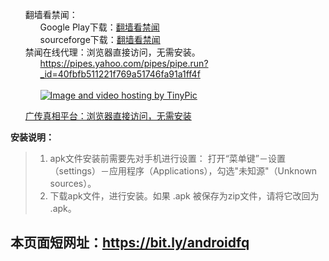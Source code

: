 <ul class="task-list">
<li>翻墙看禁闻：

<ul class="task-list">
<li>
Google Play下载：<a href="https://play.google.com/store/apps/details?id=org.bannedbook.app.news4dalu">翻墙看禁闻</a> 
</li>
<li>sourceforge下载：<a href="http://sourceforge.net/projects/breakgfw/files/fqkjw-v1.5.apk/download">翻墙看禁闻</a></li>
</ul>
</li>

<li>禁闻在线代理：浏览器直接访问，无需安装。

<ul class="task-list">
<li><a href="https://pipes.yahoo.com/pipes/pipe.run?_id=40fbfb511221f769a51746fa91a1ff4f" target="_blank">https://pipes.yahoo.com/pipes/pipe.run?_id=40fbfb511221f769a51746fa91a1ff4f</a><br><br>
<a href="https://pipes.yahoo.com/pipes/pipe.run?_id=40fbfb511221f769a51746fa91a1ff4f" target="_blank"><img src="http://i58.tinypic.com/zxsi9k.jpg" border="0" alt="Image and video hosting by TinyPic"></a>
</li>
</ul>
</li>




<li>

<a href="https://github.com/bannedbook/fanqiang/wiki/%E5%B9%BF%E4%BC%A0%E7%9C%9F%E7%9B%B8%E5%B9%B3%E5%8F%B0" target="_blank">广传真相平台：浏览器直接访问，无需安装</a>


</li>

</ul>

<p><strong>安装说明：</strong></p>

<blockquote>
<ol class="task-list">
<li>apk文件安装前需要先对手机进行设置： 打开“菜单键”－设置（settings）－应用程序（Applications），勾选"未知源"（Unknown sources）。</li>
<li>下载apk文件，进行安装。如果 .apk 被保存为zip文件，请将它改回为 .apk。</li>
</ol>
</blockquote>

<h2>
本页面短网址：<a href="https://bit.ly/androidfq">https://bit.ly/androidfq</a>
</h2>